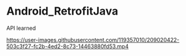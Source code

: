 # Android_RetrofitJava
API learned




https://user-images.githubusercontent.com/119357010/209020422-503c3f27-fc2b-4ed2-8c73-14463880fd53.mp4



